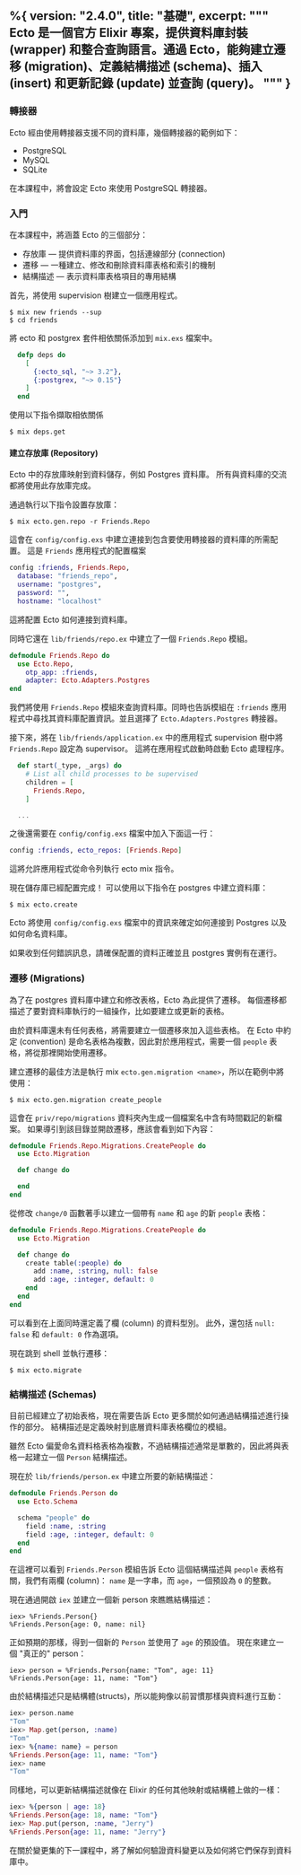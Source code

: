 %{
  version: "2.4.0",
  title: "基礎",
  excerpt: """
  Ecto 是一個官方 Elixir 專案，提供資料庫封裝 (wrapper) 和整合查詢語言。通過 Ecto，能夠建立遷移 (migration)、定義結構描述 (schema)、插入 (insert) 和更新記錄 (update) 並查詢 (query)。
  """
}
---

### 轉接器

Ecto 經由使用轉接器支援不同的資料庫，幾個轉接器的範例如下：

* PostgreSQL
* MySQL
* SQLite

在本課程中，將會設定 Ecto 來使用 PostgreSQL 轉接器。

### 入門

在本課程中，將涵蓋 Ecto 的三個部分：

* 存放庫 — 提供資料庫的界面，包括連線部分 (connection)
* 遷移 — 一種建立、修改和刪除資料庫表格和索引的機制
* 結構描述 — 表示資料庫表格項目的專用結構

首先，將使用 supervision 樹建立一個應用程式。

```shell
$ mix new friends --sup
$ cd friends
```

將 ecto 和 postgrex 套件相依關係添加到 `mix.exs` 檔案中。

```elixir
  defp deps do
    [
      {:ecto_sql, "~> 3.2"},
      {:postgrex, "~> 0.15"}
    ]
  end
```

使用以下指令擷取相依關係

```shell
$ mix deps.get
```

#### 建立存放庫 (Repository)

Ecto 中的存放庫映射到資料儲存，例如 Postgres 資料庫。
所有與資料庫的交流都將使用此存放庫完成。

通過執行以下指令設置存放庫：

```shell
$ mix ecto.gen.repo -r Friends.Repo
```

這會在 `config/config.exs` 中建立連接到包含要使用轉接器的資料庫的所需配置。
這是 `Friends` 應用程式的配置檔案

```elixir
config :friends, Friends.Repo,
  database: "friends_repo",
  username: "postgres",
  password: "",
  hostname: "localhost"
```

這將配置 Ecto 如何連接到資料庫。

同時它還在 `lib/friends/repo.ex` 中建立了一個 `Friends.Repo` 模組。

```elixir
defmodule Friends.Repo do
  use Ecto.Repo, 
    otp_app: :friends,
    adapter: Ecto.Adapters.Postgres
end
```

我們將使用 `Friends.Repo` 模組來查詢資料庫。同時也告訴模組在 `:friends` 應用程式中尋找其資料庫配置資訊。並且選擇了 `Ecto.Adapters.Postgres` 轉接器。

接下來，將在 `lib/friends/application.ex` 中的應用程式 supervision 樹中將 `Friends.Repo` 設定為 supervisor。
這將在應用程式啟動時啟動 Ecto 處理程序。

```elixir
  def start(_type, _args) do
    # List all child processes to be supervised
    children = [
      Friends.Repo,
    ]

  ...
```

之後還需要在 `config/config.exs` 檔案中加入下面這一行：

```elixir
config :friends, ecto_repos: [Friends.Repo]
```

這將允許應用程式從命令列執行 ecto mix 指令。

現在儲存庫已經配置完成！
可以使用以下指令在 postgres 中建立資料庫：

```shell
$ mix ecto.create
```

Ecto 將使用 `config/config.exs` 檔案中的資訊來確定如何連接到 Postgres 以及如何命名資料庫。

如果收到任何錯誤訊息，請確保配置的資料正確並且 postgres 實例有在運行。

### 遷移 (Migrations)

為了在 postgres 資料庫中建立和修改表格，Ecto 為此提供了遷移。
每個遷移都描述了要對資料庫執行的一組操作，比如要建立或更新的表格。

由於資料庫還未有任何表格，將需要建立一個遷移來加入這些表格。
在 Ecto 中約定 (convention) 是命名表格為複數，因此對於應用程式，需要一個 `people` 表格，將從那裡開始使用遷移。

建立遷移的最佳方法是執行 mix `ecto.gen.migration <name>`，所以在範例中將使用：

```shell
$ mix ecto.gen.migration create_people
```

這會在 `priv/repo/migrations` 資料夾內生成一個檔案名中含有時間戳記的新檔案。
如果導引到該目錄並開啟遷移，應該會看到如下內容：

```elixir
defmodule Friends.Repo.Migrations.CreatePeople do
  use Ecto.Migration

  def change do

  end
end
```

從修改 `change/0` 函數著手以建立一個帶有 `name` 和 `age` 的新 `people` 表格：

```elixir
defmodule Friends.Repo.Migrations.CreatePeople do
  use Ecto.Migration

  def change do
    create table(:people) do
      add :name, :string, null: false
      add :age, :integer, default: 0
    end
  end
end
```

可以看到在上面同時還定義了欄 (column) 的資料型別。
此外，還包括 `null: false` 和 `default: 0` 作為選項。

現在跳到 shell 並執行遷移：

```shell
$ mix ecto.migrate
```

### 結構描述 (Schemas)

目前已經建立了初始表格，現在需要告訴 Ecto 更多關於如何通過結構描述進行操作的部分。
結構描述是定義映射到底層資料庫表格欄位的模組。

雖然 Ecto 偏愛命名資料格表格為複數，不過結構描述通常是單數的，因此將與表格一起建立一個 `Person` 結構描述。

現在於 `lib/friends/person.ex` 中建立所要的新結構描述：

```elixir
defmodule Friends.Person do
  use Ecto.Schema

  schema "people" do
    field :name, :string
    field :age, :integer, default: 0
  end
end
```

在這裡可以看到 `Friends.Person` 模組告訴 Ecto 這個結構描述與 `people` 表格有關，我們有兩欄 (column)： `name` 是一字串，而 `age`，一個預設為 `0` 的整數。

現在通過開啟 `iex` 並建立一個新 person 來瞧瞧結構描述：

```shell
iex> %Friends.Person{}
%Friends.Person{age: 0, name: nil}
```

正如預期的那樣，得到一個新的 `Person` 並使用了 `age` 的預設值。
現在來建立一個 "真正的" person：

```shell
iex> person = %Friends.Person{name: "Tom", age: 11}
%Friends.Person{age: 11, name: "Tom"}
```

由於結構描述只是結構體(structs)，所以能夠像以前習慣那樣與資料進行互動：

```elixir
iex> person.name
"Tom"
iex> Map.get(person, :name)
"Tom"
iex> %{name: name} = person
%Friends.Person{age: 11, name: "Tom"}
iex> name
"Tom"
```

同樣地，可以更新結構描述就像在 Elixir 的任何其他映射或結構體上做的一樣：

```elixir
iex> %{person | age: 18}
%Friends.Person{age: 18, name: "Tom"}
iex> Map.put(person, :name, "Jerry")
%Friends.Person{age: 11, name: "Jerry"}
```

在關於變更集的下一課程中，將了解如何驗證資料變更以及如何將它們保存到資料庫中。
